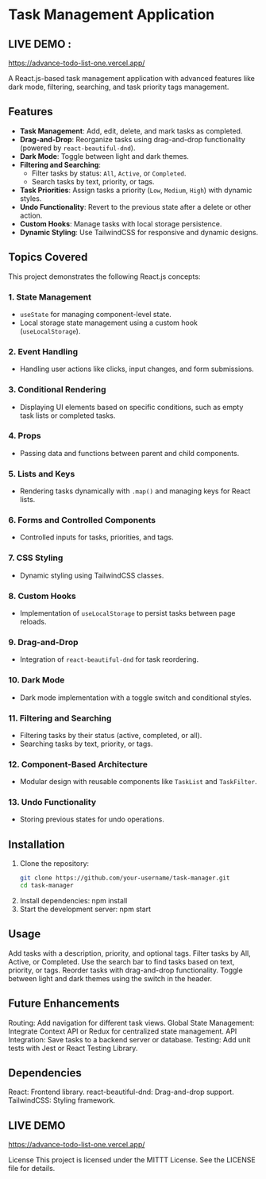 # Task Management Application 
## LIVE DEMO : 
https://advance-todo-list-one.vercel.app/

A React.js-based task management application with advanced features like dark mode, filtering, searching, and task priority tags management.

## Features
- **Task Management**: Add, edit, delete, and mark tasks as completed.
- **Drag-and-Drop**: Reorganize tasks using drag-and-drop functionality (powered by `react-beautiful-dnd`).
- **Dark Mode**: Toggle between light and dark themes.
- **Filtering and Searching**:
  - Filter tasks by status: `All`, `Active`, or `Completed`.
  - Search tasks by text, priority, or tags.
- **Task Priorities**: Assign tasks a priority (`Low`, `Medium`, `High`) with dynamic styles.
- **Undo Functionality**: Revert to the previous state after a delete or other action.
- **Custom Hooks**: Manage tasks with local storage persistence.
- **Dynamic Styling**: Use TailwindCSS for responsive and dynamic designs.

## Topics Covered
This project demonstrates the following React.js concepts:

### **1. State Management**
- `useState` for managing component-level state.
- Local storage state management using a custom hook (`useLocalStorage`).

### **2. Event Handling**
- Handling user actions like clicks, input changes, and form submissions.

### **3. Conditional Rendering**
- Displaying UI elements based on specific conditions, such as empty task lists or completed tasks.

### **4. Props**
- Passing data and functions between parent and child components.

### **5. Lists and Keys**
- Rendering tasks dynamically with `.map()` and managing keys for React lists.

### **6. Forms and Controlled Components**
- Controlled inputs for tasks, priorities, and tags.

### **7. CSS Styling**
- Dynamic styling using TailwindCSS classes.

### **8. Custom Hooks**
- Implementation of `useLocalStorage` to persist tasks between page reloads.

### **9. Drag-and-Drop**
- Integration of `react-beautiful-dnd` for task reordering.

### **10. Dark Mode**
- Dark mode implementation with a toggle switch and conditional styles.

### **11. Filtering and Searching**
- Filtering tasks by their status (active, completed, or all).
- Searching tasks by text, priority, or tags.

### **12. Component-Based Architecture**
- Modular design with reusable components like `TaskList` and `TaskFilter`.

### **13. Undo Functionality**
- Storing previous states for undo operations.

## Installation

1. Clone the repository:
   ```bash
   git clone https://github.com/your-username/task-manager.git
   cd task-manager
2. Install dependencies:
   npm install
3. Start the development server:
   npm start    

## Usage
Add tasks with a description, priority, and optional tags.
Filter tasks by All, Active, or Completed.
Use the search bar to find tasks based on text, priority, or tags.
Reorder tasks with drag-and-drop functionality.
Toggle between light and dark themes using the switch in the header.
## Future Enhancements
Routing: Add navigation for different task views.
Global State Management: Integrate Context API or Redux for centralized state management.
API Integration: Save tasks to a backend server or database.
Testing: Add unit tests with Jest or React Testing Library.
## Dependencies
React: Frontend library.
react-beautiful-dnd: Drag-and-drop support.
TailwindCSS: Styling framework.
## LIVE DEMO
https://advance-todo-list-one.vercel.app/

License
This project is licensed under the MITTT License. See the LICENSE file for details.

